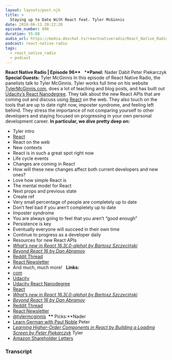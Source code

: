 ```yaml
---
layout: layouts/post.njk
title: >
  Staying up to Date With React feat. Tyler McGinnis
date: 2018-06-11 20:22:20
episode_number: 096
duration: 55:08
audio_url: https://media.devchat.tv/reactnativeradio/React_Native_Radio_Episode_96.mp3
podcast: react-native-radio
tags:
  - react_native_radio
  - podcast
---
```


**React Native Radio | Episode 96\*\*** &nbsp; \***\*Panel:** Nader Dabit Peter Piekarczyk **Special Guests:** Tyler McGinnis In this episode of React Native Radio, the panelists talk to Tyler McGinnis. Tyler works full time on his website [TylerMcGinnis.com](https://tylermcginnis.com/), does a lot of teaching and blog posts, and has built out [Udacity’s React Nanodegree](https://www.udacity.com/course/react-nanodegree--nd019). They talk about the new React APIs that are coming out and discuss using [React](https://reactjs.org/) on the web. They also touch on the tools that are up to date right now, imposter syndrome, and feeling left behind. They stress the importance of not comparing yourself to other developers and staying focused on progressing in your own personal development career. **In particular, we dive pretty deep on:**

- Tyler intro
- [React](https://reactjs.org/)
- React on the web
- New contexts
- React is in such a great spot right now
- Life cycle events
- Changes are coming in React
- How will these new changes affect both current developers and new ones?
- Love how simple React is
- The mental model for React
- Next props and previous state
- Create ref
- Very small percentage of people are completely up to date
- Don’t feel bad if you aren’t completely up to date
- Imposter syndrome
- You are always going to feel that you aren’t “good enough”
- Persistence is key
- Eventually everyone will succeed in their own time
- Continue to progress as a developer daily
- Resources for new React APIs
- _[What’s new in React 16.3(.0-alpha) by Bartosz Szczeciński](https://medium.com/@baphemot/whats-new-in-react-16-3-d2c9b7b6193b)_
- _[Beyond React 16 by Dan Abramov](https://www.youtube.com/watch?v=v6iR3Zk4oDY)_
- [Reddit Thread](https://www.reddit.com/r/reactjs/)
- [React Newsletter](https://reactjsnewsletter.com/)
- And much, much more!
  &nbsp; **Links:**
- [com](https://tylermcginnis.com/)
- [Udacity](https://www.udacity.com/)
- [Udacity React Nanodegree](https://www.udacity.com/course/react-nanodegree--nd019)
- [React](https://reactjs.org/)
- _[What’s new in React 16.3(.0-alpha) by Bartosz Szczeciński](https://medium.com/@baphemot/whats-new-in-react-16-3-d2c9b7b6193b)_
- _[Beyond React 16 by Dan Abramov](https://www.youtube.com/watch?v=v6iR3Zk4oDY)_
- [Reddit Thread](https://www.reddit.com/r/reactjs/)
- [React Newsletter](https://reactjsnewsletter.com/)
- [@tylermcginnis](https://twitter.com/tylermcginnis?lang=en)
  **&nbsp;\*\*** Picks:\*\*Nader
- [Learn German with Paul Noble](https://www.amazon.com/Learn-German-Paul-Noble-Part/dp/B00A4TLGTQ)
  Peter
- _[Learning Higher-Order Components in React by Building a Loading Screen by Peter Piekarczyk](https://medium.com/@peterpme/learning-higher-order-components-in-react-by-building-a-loading-screen-9f705b89f569)_
  Tyler
- [Amazon Shareholder Letters](https://wordsofward.files.wordpress.com/2017/04/jeff-bezos-compilation-of-amazon-shareholder-letters-1997-2016-final.pdf)

### Transcript
